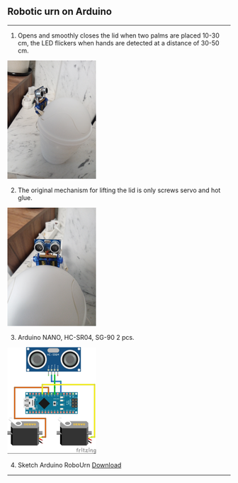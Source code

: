 ## Robotic urn on Arduino
---
1. Opens and smoothly closes the lid when two palms are placed 10-30 cm, the LED flickers when hands are detected at a distance of 30-50 cm.  
<img src="full.png" />

2. The original mechanism for lifting the lid is only screws servo and hot glue.  
<img src="front.png" />  

3. Arduino NANO, HC-SR04, SG-90 2 pcs.  
<img src="сircuit.png" />   

4. Sketch  Arduino RoboUrn [Download](https://github.com/LeoRodX/RoboUrn/blob/main/RoboUrn.ino)
   
---
